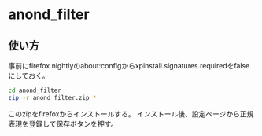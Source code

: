 # anond_filter

## 使い方

事前にfirefox nightlyのabout:configからxpinstall.signatures.requiredをfalseにしておく。

```bash
cd anond_filter
zip -r anond_filter.zip *
```

このzipをfirefoxからインストールする。
インストール後、設定ページから正規表現を登録して保存ボタンを押す。